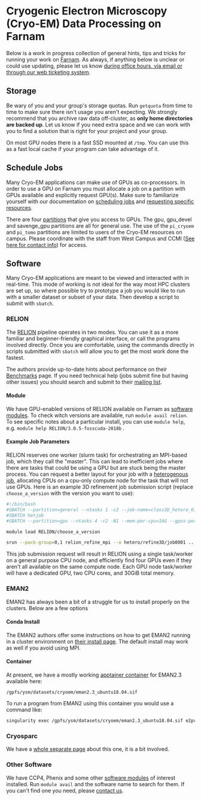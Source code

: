 # Cryogenic Electron Microscopy (Cryo-EM) Data Processing on Farnam

Below is a work in progress collection of general hints, tips and tricks for running your work on [Farnam](/clusters/farnam). As always, if anything below is unclear or could use updating, please let us know [during office hours, via email or through our web ticketing system](/#get-help).

## Storage

Be wary of you and your group's storage quotas. Run `getquota` from time to time to make sure there isn't usage you aren't expecting. We strongly recommend that you archive raw data off-cluster, as **only home directories are backed up**. Let us know if you need extra space and we can work with you to find a solution that is right for your project and your group.

On most GPU nodes there is a fast SSD mounted at `/tmp`. You can use this as a fast local cache if your program can take advantage of it.

## Schedule Jobs

Many Cryo-EM applications can make use of GPUs as co-processors. In order to use a GPU on Farnam you must allocate a job on a partition with GPUs available and explicitly request GPU(s). Make sure to familiarize yourself with our documentation on [scheduling jobs](/clusters-at-yale/job-scheduling/) and [requesting specific resources](/clusters-at-yale/job-scheduling/resource-requests/).

There are four [partitions](/clusters/farnam/#public-partitions) that give you access to GPUs. The gpu, gpu_devel and savenge_gpu partitions are all for general use. The use of the `pi_cryoem` and `pi_tomo` partitions are limited to users of the Cryo-EM resources on campus. Please coordinate with the staff from West Campus and CCMI ([See here for contact info](https://cryoem.yale.edu/contact)) for access.

## Software

Many Cryo-EM applications are meant to be viewed and interacted with in real-time. This mode of working is not ideal for the way most HPC clusters are set up, so where possible try to prototype a job you would like to run with a smaller dataset or subset of your data. Then develop a script to submit with `sbatch`.

### RELION

The [RELION](https://www3.mrc-lmb.cam.ac.uk/relion//index.php/Main_Page) pipeline operates in two modes. You can use it as a more familiar and beginner-friendly graphical interface, or call the programs involved directly. Once you are comfortable, using the commands directly in scripts submitted with `sbatch` will allow you to get the most work done the fastest.

The authors provide up-to-date hints about performance on their [Benchmarks](https://www3.mrc-lmb.cam.ac.uk/relion/index.php/Benchmarks_&_computer_hardware) page. If you need technical help (jobs submit fine but having other issues) you should search and submit to their [mailing list](http://www.jiscmail.ac.uk/CCPEM).

#### Module

We have GPU-enabled versions of RELION available on Farnam as [software modules](/clusters-at-yale/applications/modules/). To check witch versions are available, run `module avail relion`. To see specific notes about a particular install, you can use `module help`, e.g. `module help RELION/3.0.5-fosscuda-2018b` . 

#### Example Job Parameters

RELION reserves one worker (slurm task) for orchestrating an MPI-based job, which they call the "master". This can lead to inefficient jobs where there are tasks that could be using a GPU but are stuck being the master process. You can request a better layout for your job with a [heterogenous job](https://slurm.schedmd.com/heterogeneous_jobs.html), allocating CPUs on a cpu-only compute node for the task that will not use GPUs. Here is an example 3D refinement job submission script (replace `choose_a_version` with the version you want to use):

``` bash
#!/bin/bash
#SBATCH --partition=general --ntasks 1 -c2 --job-name=class3D_hetero_01 --mem=10G --output="class3D_hetero_01-%j.out"
#SBATCH hetjob
#SBATCH --partition=gpu --ntasks 4 -c2 -N1 --mem-per-cpu=16G --gpus-per-task=1 

module load RELION/choose_a_version

srun --pack-group=0,1 relion_refine_mpi --o hetero/refine3D/job0001 ... --dont_combine_weights_via_disc --j ${SLURM_CPUS_PER_TASK} --gpu
```

This job submission request will result in RELION using a single task/worker on a general purpose CPU node, and efficiently find four GPUs even if they aren't all available on the same compute node. Each GPU node task/worker will have a dedicated GPU, two CPU cores, and 30GiB total memory. 

### EMAN2

EMAN2 has always been a bit of a struggle for us to install properly on the clusters. Below are a few options

#### Conda Install

The EMAN2 authors offer some instructions on how to get EMAN2 running in a cluster environment on [their install page](https://blake.bcm.edu/emanwiki/EMAN2/Install/BinaryInstallAnaconda/2.3#Linux_Clusters). The default install may work as well if you avoid using MPI.

#### Container

 At present, we have a mostly working [apptainer container](/clusters-at-yale/guides/containers/) for EMAN2.3 available here: 

`/gpfs/ysm/datasets/cryoem/eman2.3_ubuntu18.04.sif`

To run a program from EMAN2 using this container you would use a command like:

``` bash
singularity exec /gpfs/ysm/datasets/cryoem/eman2.3_ubuntu18.04.sif e2projectmanager.py
```
### Cryosparc

We have a [whole separate page](/clusters-at-yale/guides/cryosparc/) about this one, it is a bit involved.

### Other Software

We have CCP4, Phenix and some other [software modules](/clusters-at-yale/applications/modules.md) of interest installed. Run `module avail` and the software name to search for them. If you can't find one you need, please [contact us](/#get-help).
